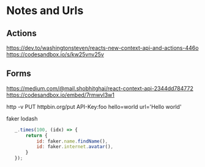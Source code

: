 # Notes and Urls

## Actions

https://dev.to/washingtonsteven/reacts-new-context-api-and-actions-446o
https://codesandbox.io/s/kw25vnv25v

## Forms

https://medium.com/@mail.shobhitghai/react-context-api-2344dd784772
https://codesandbox.io/embed/7rmwvl3w1

 http -v PUT httpbin.org/put API-Key:foo hello=world url='Hello world'

 faker
 lodash
 ```js
    _.times(100, (idx) => {
        return {
            id: faker.name.findName(),
            id: faker.internet.avatar(),
        }
    });
 ```